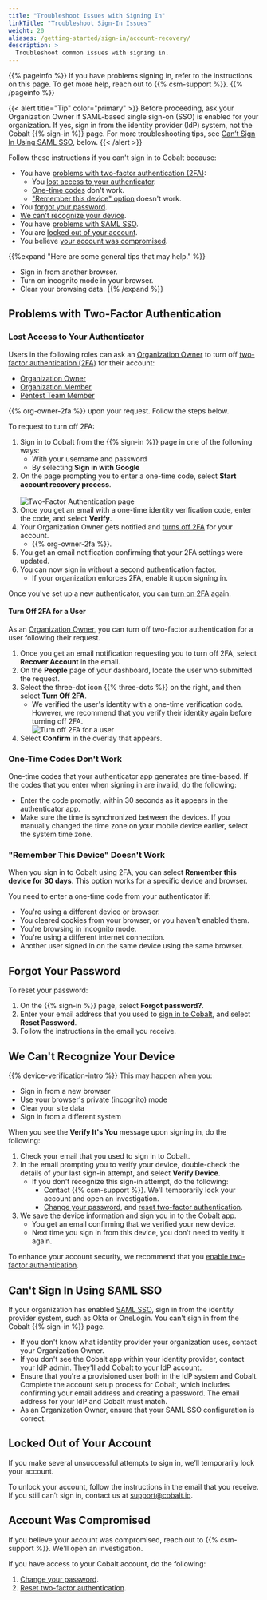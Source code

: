 ```yaml
---
title: "Troubleshoot Issues with Signing In"
linkTitle: "Troubleshoot Sign-In Issues"
weight: 20
aliases: /getting-started/sign-in/account-recovery/
description: >
  Troubleshoot common issues with signing in.
---
```


{{% pageinfo %}}
If you have problems signing in, refer to the instructions on this page. To get more help, reach out to {{% csm-support %}}.
{{% /pageinfo %}}

{{< alert title="Tip" color="primary" >}}
Before proceeding, ask your Organization Owner if SAML-based single sign-on (SSO) is enabled for your organization. If yes, sign in from the identity provider (IdP) system, not the Cobalt {{% sign-in %}} page. For more troubleshooting tips, see [Can’t Sign In Using SAML SSO](#cant-sign-in-using-saml-sso), below.
{{< /alert >}}

Follow these instructions if you can't sign in to Cobalt because:

- You have [problems with two-factor authentication (2FA)](#problems-with-two-factor-authentication):
  - You [lost access to your authenticator](#lost-access-to-your-authenticator).
  - [One-time codes](#one-time-codes-dont-work) don't work.
  - ["Remember this device" option](#remember-this-device-doesnt-work)  doesn't work.
- You [forgot your password](#forgot-your-password).
- [We can't recognize your device](#we-cant-recognize-your-device).
- You have [problems with SAML SSO](#cant-sign-in-using-saml-sso).
- You are [locked out of your account](#locked-out-of-your-account).
- You believe [your account was compromised](#account-was-compromised).

{{%expand "Here are some general tips that may help." %}}

- Sign in from another browser.
- Turn on incognito mode in your browser.
- Clear your browsing data.
{{% /expand %}}

## Problems with Two-Factor Authentication

### Lost Access to Your Authenticator

Users in the following roles can ask an [Organization Owner](/getting-started/glossary/#organization-owner) to turn off [two-factor authentication (2FA)](/getting-started/sign-in/#two-factor-authentication) for their account:

- [Organization Owner](/getting-started/glossary/#organization-owner)
- [Organization Member](/getting-started/glossary/#organization-member)
- [Pentest Team Member](/getting-started/glossary/#pentest-team-member)

{{% org-owner-2fa %}} upon your request. Follow the steps below.

To request to turn off 2FA:

1. Sign in to Cobalt from the {{% sign-in %}} page in one of the following ways:
   - With your username and password
   - By selecting **Sign in with Google**
1. On the page prompting you to enter a one-time code, select **Start account recovery process**.<br><br>
    ![Two-Factor Authentication page](/deepdive/SignIn2FARecovery.png "Select 'Start account recovery process' to recover your account")
1. Once you get an email with a one-time identity verification code, enter the code, and select **Verify**.
1. Your Organization Owner gets notified and [turns off 2FA](#turn-off-2fa-for-a-user) for your account.
   - {{% org-owner-2fa %}}.
1. You get an email notification confirming that your 2FA settings were updated.
1. You can now sign in without a second authentication factor.
   - If your organization enforces 2FA, enable it upon signing in.

Once you've set up a new authenticator, you can [turn on 2FA](/platform-deep-dive/cobalt-account/account-settings/#enable-two-factor-authentication) again.

#### Turn Off 2FA for a User

As an [Organization Owner](/getting-started/glossary/#organization-owner), you can turn off two-factor authentication for a user following their request.

1. Once you get an email notification requesting you to turn off 2FA, select **Recover Account** in the email.
1. On the **People** page of your dashboard, locate the user who submitted the request.
1. Select the three-dot icon {{% three-dots %}} on the right, and then select **Turn Off 2FA**.
   - We verified the user's identity with a one-time verification code. However, we recommend that you verify their identity again before turning off 2FA.<br>
       ![Turn off 2FA for a user](/deepdive/TurnOff2FA.png "Turn off 2FA for a user")
1. Select **Confirm** in the overlay that appears.

### One-Time Codes Don't Work

One-time codes that your authenticator app generates are time-based. If the codes that you enter when signing in are invalid, do the following:

- Enter the code promptly, within 30 seconds as it appears in the authenticator app.
- Make sure the time is synchronized between the devices. If you manually changed the time zone on your mobile device earlier, select the system time zone.

### "Remember This Device" Doesn't Work

When you sign in to Cobalt using 2FA, you can select **Remember this device for 30 days**. This option works for a specific device and browser.

You need to enter a one-time code from your authenticator if:

- You're using a different device or browser.
- You cleared cookies from your browser, or you haven't enabled them.
- You're browsing in incognito mode.
- You're using a different internet connection.
- Another user signed in on the same device using the same browser.

## Forgot Your Password

To reset your password:

1. On the {{% sign-in %}} page, select **Forgot password?**.
1. Enter your email address that you used to [sign in to Cobalt](/getting-started/sign-in/), and select **Reset Password**.
1. Follow the instructions in the email you receive.

## We Can't Recognize Your Device

{{% device-verification-intro %}} This may happen when you:

- Sign in from a new browser
- Use your browser's private (incognito) mode
- Clear your site data
- Sign in from a different system

When you see the **Verify It's You** message upon signing in, do the following:

1. Check your email that you used to sign in to Cobalt.
1. In the email prompting you to verify your device, double-check the details of your last sign-in attempt, and select **Verify Device**.
    - If you don't recognize this sign-in attempt, do the following:
       - Contact {{% csm-support %}}. We'll temporarily lock your account and open an investigation.
       - [Change your password](/platform-deep-dive/cobalt-account/account-settings/#change-your-password), and [reset two-factor authentication](/platform-deep-dive/cobalt-account/account-settings/#reset-two-factor-authentication).
1. We save the device information and sign you in to the Cobalt app.
    - You get an email confirming that we verified your new device.
    - Next time you sign in from this device, you don't need to verify it again.

To enhance your account security, we recommend that you [enable two-factor authentication](/platform-deep-dive/cobalt-account/account-settings/#enable-two-factor-authentication).

## Can't Sign In Using SAML SSO

If your organization has enabled [SAML SSO](/getting-started/sign-in/#saml-sso), sign in from the identity provider system, such as Okta or OneLogin. You can't sign in from the Cobalt {{% sign-in %}} page.

- If you don't know what identity provider your organization uses, contact your Organization Owner.
- If you don't see the Cobalt app within your identity provider, contact your IdP admin. They'll add Cobalt to your IdP account.
- Ensure that you're a provisioned user both in the IdP system and Cobalt. Complete the account setup process for Cobalt, which includes confirming your email address and creating a password. The email address for your IdP and Cobalt must match.
- As an Organization Owner, ensure that your SAML SSO configuration is correct.

## Locked Out of Your Account

If you make several unsuccessful attempts to sign in, we’ll temporarily lock your account.

To unlock your account, follow the instructions in the email that you receive. If you still can’t sign in, contact us at support@cobalt.io.

## Account Was Compromised

If you believe your account was compromised, reach out to {{% csm-support %}}. We'll open an investigation.

If you have access to your Cobalt account, do the following:

1. [Change your password](/platform-deep-dive/cobalt-account/account-settings/#change-your-password).
1. [Reset two-factor authentication](/platform-deep-dive/cobalt-account/account-settings/#reset-two-factor-authentication).
